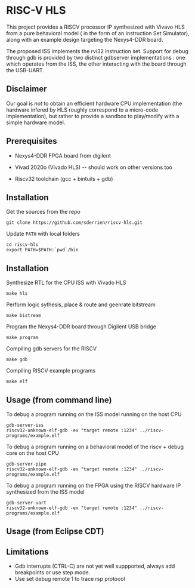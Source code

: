 RISC-V HLS  
================

This project provides a RISCV processor IP synthesized with Vivavo HLS from a pure behavioral model (
in the form of an Instruction Set Simulator), along with an example design targeting the Nexys4-DDR board.

The proposed ISS implements the rvi32 instruction set. Support for debug through gdb is provided
by two distinct gdbserver implementations : one which operates from the ISS, the other interacting with 
the board through the USB-UART.
 

Disclaimer
----------

Our goal is *not* to obtain an efficient hardware CPU implementation (the hardware infered by HLS roughly correspond to a 
micro-code implementation), but rather to provide a sandbox to play/modify with a simple hardware model.
  

Prerequisites
-------------


- Nexys4-DDR FPGA board from digilent

- Vivad 2020o (Vivado HLS) -- should work on other versions too
 
- Riscv32 toolchain (gcc + bintuils + gdb)


Installation
------------

Get the sources from the repo

	git clone https://github.com/sderrien/riscv-hls.git
 
Update `PATH` with local folders 

	cd riscv-hls
	export PATH=$PATH:`pwd`/bin
 
Installation
------------


Synthesize RTL for the CPU ISS with Vivado HLS

	make hls

Perform logic sythesis, place & route and geenrate bitstream

	make bistream

Program the Nexys4-DDR board through Digilent USB bridge  

	make program 

Compiling gdb servers for the RISCV  

	make gdb 
	
Compiling RISCV example programs 

	make elf 


Usage (from command line) 
-------------------------

To debug a program running on the ISS model running on the host CPU
	
	gdb-server-iss
	riscv32-unknown-elf-gdb -ex "target remote :1234" ../riscv-programs/example.elf

To debug a program running on a behavioral model of the riscv + debug core on the host CPU
	
	gdb-server-pipe
	riscv32-unknown-elf-gdb -ex "target remote :1234" ../riscv-programs/example.elf

To debug a program running on the FPGA using the RISCV hardware IP synthesized from the ISS model

	gdb-server-uart 
	riscv32-unknown-elf-gdb -ex "target remote :1234" ../riscv-programs/example.elf


Usage (from Eclipse CDT) 
-------------------------



Limitations 
----------

- Gdb interrupts (CTRL-C) are not yet well suppported, always add breakpoints or use step mode.
- Use set debug remote 1 to trace rsp protocol




